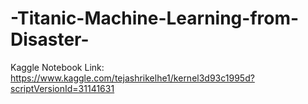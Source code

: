# -Titanic-Machine-Learning-from-Disaster-
Kaggle Notebook Link: https://www.kaggle.com/tejashrikelhe1/kernel3d93c1995d?scriptVersionId=31141631

